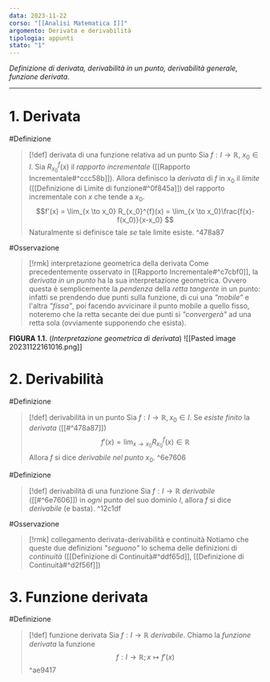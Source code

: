 ```yaml
---
data: 2023-11-22
corso: "[[Analisi Matematica I]]"
argomento: Derivata e derivabilità
tipologia: appunti
stato: "1"
---
```

*Definizione di derivata, derivabilità in un punto, derivabilità generale, funzione derivata.*
- - -
# 1. Derivata
#Definizione 
> [!def] derivata di una funzione relativa ad un punto
> Sia $f: I \longrightarrow \mathbb{R}$, $x_0 \in I$.
> Sia $R_{x_0}^{f}(x)$ il *rapporto incrementale* ([[Rapporto Incrementale#^ccc58b]]).
> Allora definisco la *derivata* di $f$ in $x_0$ il *limite* ([[Definizione di Limite di funzione#^0f845a]]) del rapporto incrementale con $x$ che tende a $x_0$.
> $$f'(x) = \lim_{x \to x_0} R_{x_0}^{f}(x) = \lim_{x \to x_0}\frac{f(x)-f(x_0)}{x-x_0} $$
> Naturalmente si definisce tale *se* tale limite esiste.
^478a87

#Osservazione 
> [!rmk] interpretazione geometrica della derivata
Come precedentemente osservato in [[Rapporto Incrementale#^c7cbf0]], la *derivata in un punto* ha la sua interpretazione geometrica. Ovvero questa è semplicemente la *pendenza* della *retta tangente* in un punto: infatti se prendendo due punti sulla funzione, di cui una *"mobile"* e l'altra *"fissa"*, poi facendo avvicinare il punto mobile a quello fisso, noteremo che la retta secante dei due punti si *"convergerà"* ad una retta sola (ovviamente supponendo che esista).

**FIGURA 1.1.** (*Interpretazione geometrica di derivata*)
![[Pasted image 20231122161016.png]]
# 2. Derivabilità
#Definizione 
> [!def] derivabilità in un punto
> Sia $f: I \longrightarrow \mathbb{R}, x_0 \in I$.
> Se *esiste finito* la *derivata* ([[#^478a87]]) 
> $$f'(x) = \lim_{x \to x_0} R_{x_0}^{f}(x) \in \mathbb{R}$$
> Allora $f$ si dice *derivabile nel punto* $x_0$. 
^6e7606

#Definizione 
> [!def] derivabilità di una funzione
> Sia $f: I \longrightarrow \mathbb{R}$ *derivabile* ([[#^6e7606]]) in *ogni* punto del suo dominio $I$, allora $f$ si dice *derivabile* (e basta).
^12c1df

#Osservazione 
> [!rmk] collegamento derivata-derivabilità e continuità
Notiamo che queste due definizioni *"seguono"* lo schema delle definizioni di *continuità* ([[Definizione di Continuità#^ddf65d]], [[Definizione di Continuità#^d2f56f]])
# 3. Funzione derivata
#Definizione 
> [!def] funzione derivata
> Sia $f: I \longrightarrow \mathbb{R}$ *derivabile*.
> Chiamo la *funzione derivata* la funzione 
> $$f: I \longrightarrow \mathbb{R}; x \mapsto f'(x) $$
^ae9417
